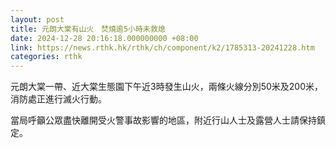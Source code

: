 ```yaml
---
layout: post
title: 元朗大棠有山火　焚燒逾5小時未救熄
date: 2024-12-28 20:16:18.000000000 +08:00
link: https://news.rthk.hk/rthk/ch/component/k2/1785313-20241228.htm
categories: rthk
---
```


元朗大棠一帶、近大棠生態園下午近3時發生山火，兩條火線分別50米及200米，消防處正進行滅火行動。

當局呼籲公眾盡快離開受火警事故影響的地區，附近行山人士及露營人士請保持鎮定。
